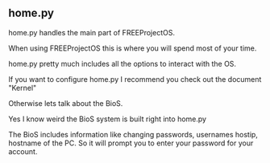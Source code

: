 ## home.py

home.py handles the main part of FREEProjectOS.

When using FREEProjectOS this is where you will spend most of your time.

home.py pretty much includes all the options to interact with the OS.

If you want to configure home.py I recommend you check out the document "Kernel"

Otherwise lets talk about the BioS.

Yes I know weird the BioS system is built right
into home.py

The BioS includes information like changing passwords, usernames
hostip, hostname of the PC. So it will prompt you to
enter your password for your account.